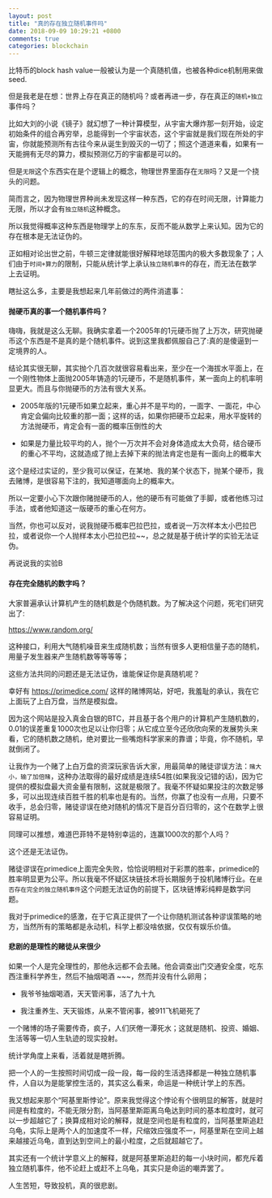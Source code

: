 ```yaml
---
layout: post
title: "真的存在独立随机事件吗"
date: 2018-09-09 10:29:21 +0800
comments: true
categories: blockchain
---
```


比特币的block hash value一般被认为是一个真随机值，也被各种dice机制用来做seed.

但是我老是在想：世界上存在真正的随机吗？或者再进一步，存在真正的`随机+独立`事件吗？

<!-- more -->

比如大刘的小说《镜子》就幻想了一种计算模型，从宇宙大爆炸那一刻开始，设定初始条件的组合再穷举，总能得到一个宇宙状态，这个宇宙就是我们现在所处的宇宙，你就能预测所有古往今来从诞生到毁灭的一切了；照这个道道来看，如果有一天能拥有无尽的算力，模拟预测亿万的宇宙都是可以的。

但是`无限`这个东西实在是个逻辑上的概念，物理世界里面存在`无限`吗？又是一个挠头的问题。

简而言之，因为物理世界种尚未发现这样一种东西，它的存在时间无限，计算能力无限，所以才会有`独立随机`这种概念。

所以我觉得概率这种东西是物理学上的东东，反而不能从数学上来认知。因为它的存在根本是无法证伪的。

正如相对论出世之前，牛顿三定律就能很好解释地球范围内的极大多数现象了；人们由于`时间+算力`的限制，只能从统计学上承认`独立随机事件`的存在，而无法在数学上去证明。


瞎扯这么多，主要是我想起来几年前做过的两件消遣事：

#### 抛硬币真的事一个随机事件吗？

嗨嗨，我就是这么无聊。我确实拿着一个2005年的1元硬币抛了上万次，研究抛硬币这个东西是不是真的是个随机事件。说到这里我都佩服自己了:真的是傻逼到一定境界的人。

结论其实很无聊，其实抛个几百次就很容易看出来，至少在一个海拔水平面上，在一个刚性物体上面抛2005年铸造的1元硬币，不是随机事件，某一面向上的机率明显更大。而且与你抛硬币的方法有很大关系。

* 2005年版的1元硬币如果立起来，重心并不是平均的，一面字、一面花，中心肯定会偏向比较重的那一面；这样的话，如果你把硬币立起来，用水平旋转的方法抛硬币，肯定会有一面的概率压倒性的大

* 如果是力量比较平均的人，抛个一万次并不会对身体造成太大负荷，结合硬币的重心不平均，这就造成了抛上去掉下来的抛法肯定也是有一面向上的概率大


这个是经过实证的，至少我可以保证，在某地、我的某个状态下，抛某个硬币，我去赌博，是很容易下注的，我知道哪面向上的概率大。

所以一定要小心下次跟你赌抛硬币的人，他的硬币有可能做了手脚，或者他练习过手法，或者他知道这一版硬币的重心在何方。

当然，你也可以反对，说我抛硬币概率巴拉巴拉，或者说一万次样本太小巴拉巴拉，或者说你一个人抛样本太小巴拉巴拉~~，总之就是基于统计学的实验无法证伪。

再说说我的实验B

#### 存在完全随机的数字吗？

大家普遍承认计算机产生的随机数是个伪随机数。为了解决这个问题，死宅们研究出了:

https://www.random.org/

这种接口，利用大气随机噪音来生成随机数；当然有很多人更相信量子态的随机，用量子发生器来产生随机数等等等等；

这些方法共同的问题还是无法证伪，谁能保证你是真随机呢？

幸好有 https://primedice.com/ 这样的赌博网站，好吧，我羞耻的承认，我在它上面玩了上白万盘，当然是模拟盘。

因为这个网站是投入真金白银的BTC，并且基于各个用户的计算机产生随机数的，0.01的误差重复1000次也足以让你归零；从它成立至今还欣欣向荣的发展势头来看，它的随机数之随机，绝对要比一些嘴炮科学家来的靠谱；毕竟，你不随机，早就倒闭了。

让我作为一个赌了上白万盘的资深玩家告诉大家，用最简单的赌徒谬误方法：`赌大小，输了加倍赌`，这种办法取得的最好成绩是连续54胜(如果我没记错的话)，因为它提供的模拟盘最大资金量有限制，这就是极限了。我毫不怀疑如果投注的次数足够多，可以出现连续百胜千胜的机率也是有的。当然，你赢了也没有一点用，只要不收手，总会归零，赌徒谬误在绝对随机的情况下是百分百归零的，这个在数学上很容易证明。

同理可以推想，难道巴菲特不是特别幸运的，连赢1000次的那个人吗？

这个还是无法证伪。

赌徒谬误在primedice上面完全失败，恰恰说明相对于彩票的胜率，primedice的胜率明显更为公平。所以我毫不怀疑区块链技术将长期服务于投机赌博行业。在`是否存在完全的独立随机事件`这个问题无法证伪的前提下，区块链博彩纯粹是数学问题。

我对于primedice的感激，在于它真正提供了一个让你随机测试各种谬误策略的地方，当然所有的策略都是永动机，科学上都没啥依据，仅仅有娱乐价值。


#### 悲剧的是理性的赌徒从来很少

如果一个人是完全理性的，那他永远都不会去赌。他会调查出门交通安全度，吃东西注重科学养生，然后不抽烟喝酒 ~~~，然而并没有什么卵用；

* 我爷爷抽烟喝酒，天天管闲事，活了九十九

* 我注重养生、天天锻炼，从来不管闲事，被911飞机砸死了


一个赌博的场子需要传奇，疯子，人们厌倦一潭死水；这就是随机、投资、婚姻、生活等等一切人生轨迹的现实投射。

统计学角度上来看，活着就是瞎折腾。

把一个人的一生按照时间切成一段一段，每一段的生活选择都是一种独立随机事件，人自以为是能掌控生活的，其实这么看来，命运是一种统计学上的东西。

我又想起来那个“阿基里斯悖论"。原来我觉得这个悖论有个很明显的解答，就是时间是有粒度的，不能无限分割，当阿基里斯距离乌龟达到时间的基本粒度时，就可以一步超越它了；换算成相对论的解释，就是空间也是有粒度的，当阿基里斯追赶乌龟，实际上是两个人的加速度不一样，尺缩效应强度不一，阿基里斯在空间上越来越接近乌龟，直到达到空间上的最小粒度，之后就超越它了。

其实还有一个统计学意义上的解释，就是阿基里斯追赶的每一小块时间，都充斥着独立随机事件，他不论赶上或赶不上乌龟，其实只是命运的嘲弄罢了。

人生苦短，导致投机，真的很悲剧。
